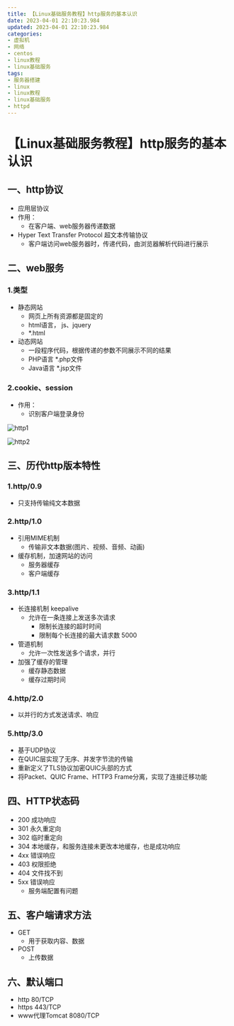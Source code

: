```yaml
---
title: 【Linux基础服务教程】http服务的基本认识
date: 2023-04-01 22:10:23.984
updated: 2023-04-01 22:10:23.984
categories: 
- 虚拟机
- 网络
- centos
- linux教程
- linux基础服务
tags: 
- 服务器搭建
- linux
- linux教程
- linux基础服务
- httpd
---
```


# 【Linux基础服务教程】http服务的基本认识

## 一、http协议

- 应用层协议 
- 作用：
	- 在客户端、web服务器传递数据 
- Hyper Text Transfer Protocol	超文本传输协议  
	- 客户端访问web服务器时，传递代码，由浏览器解析代码进行展示

## 二、web服务

### 1.类型

- 静态网站
	- 网页上所有资源都是固定的
	- html语言， js、jquery
	- *.html
- 动态网站
	- 一段程序代码，根据传递的参数不同展示不同的结果 
	- PHP语言		*.php文件 
	- Java语言		*.jsp文件 

### 2.cookie、session

- 作用：
	- 识别客户端登录身份

![http1](https://www.wangshengjj.work/upload/2023/04/http1.png)

![http2](https://www.wangshengjj.work/upload/2023/04/http2.png)

## 三、历代http版本特性

### 1.http/0.9

- 只支持传输纯文本数据 

### 2.http/1.0

- 引用MIME机制
	- 传输非文本数据(图片、视频、音频、动画)
- 缓存机制，加速网站的访问
	- 服务器缓存
	- 客户端缓存

### 3.http/1.1

- 长连接机制  keepalive
	- 允许在一条连接上发送多次请求
		- 限制长连接的超时时间  
		- 限制每个长连接的最大请求数     5000
- 管道机制
	- 允许一次性发送多个请求，并行
- 加强了缓存的管理 
	- 缓存静态数据
	- 缓存过期时间

### 4.http/2.0

- 以并行的方式发送请求、响应

### 5.http/3.0

- 基于UDP协议
- 在QUIC层实现了无序、并发字节流的传输
- 重新定义了TLS协议加密QUIC头部的方式
- 将Packet、QUIC Frame、HTTP3 Frame分离，实现了连接迁移功能

## 四、HTTP状态码

- 200 成功响应
- 301 永久重定向
- 302 临时重定向
- 304 本地缓存，和服务连接未更改本地缓存，也是成功响应
- 4xx 错误响应
- 403	权限拒绝
- 404	文件找不到
- 5xx 错误响应
	- 服务端配置有问题

## 五、客户端请求方法

- GET
	- 用于获取内容、数据
- POST
	- 上传数据

## 六、默认端口

- http 80/TCP
- https 443/TCP
- www代理Tomcat 8080/TCP
